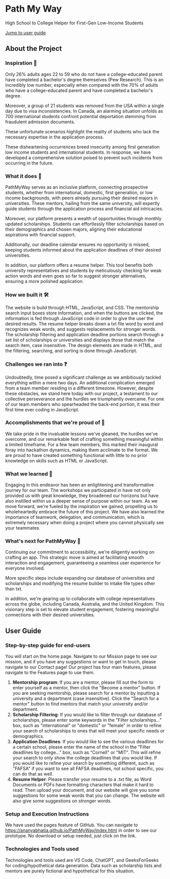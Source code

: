 # Path My Way
High School to College Helper for First-Gen Low-Income Students

[Jump to user guide](#user-guide)

## About the Project

### Inspiration 🌟
Only 26% adults ages 22 to 59 who do not have a college-educated parent have completed a bachelor's degree themselves (Pew Research). This is an incredibly low number, especially when compared with the 70% of adults who have a college-educated parent and have completed a bachelor's degree.

Moreover, a group of 21 students was removed from the USA within a single day due to visa inconsistencies. In Canada, an alarming situation unfolds as 700 international students confront potential deportation stemming from fraudulent admission documents.

These unfortunate scenarios highlight the reality of students who lack the necessary expertise in the application process.

These disheartening occurrences breed insecurity among first generation low income students and international students. In response, we have developed a comprehensive solution poised to prevent such incidents from occurring in the future.

### What it does 📱
PathMyWay serves as an inclusive platform, connecting prospective students, whether from international, domestic, first generation, or low income backgrounds, with peers already pursuing their desired majors in universities. These mentors, hailing from the same university, will expertly guide students through the application process and financial aid intricacies.

Moreover, our platform presents a wealth of opportunities through monthly updated scholarships. Students can effortlessly filter scholarships based on their demographics and chosen majors, aligning their educational aspirations with financial support.

Additionally, our deadline calendar ensures no opportunity is missed, keeping students informed about the application deadlines of their desired universities.

In addition, our platform offers a resume helper. This tool benefits both university representatives and students by meticulously checking for weak action words and even goes so far to suggest stronger alternatives, ensuring a more polished application.

### How we built it 🛠️
The website is build through HTML, JavaScript, and CSS. The mentorship search input boxes store information, and when the buttons are clicked, the information is fed through JavaScript code in order to give the user the desired results. The resume helper breaks down a txt file word by word and recognizes weak words, and suggests replacements for stronger words. The scholarship filtering and application deadline portions search through a set list of scholarships or universities and displays those that match the search item, case insensitive. The design elements are made in HTML, and the filtering, searching, and sorting is done through JavaScript.

### Challenges we ran into ❓
Undoubtedly, time posed a significant challenge as we ambitiously tackled everything within a mere two days. An additional complication emerged from a team member residing in a different timezone. However, despite these obstacles, we stand here today with our project, a testament to our collective perseverance and the hurdles we triumphantly overcame. For one of our team members who spearheaded the back-end portion, it was their first time ever coding in JavaScript.

### Accomplishments that we're proud of 💪
We take pride in the invaluable lessons we've gleaned, the hurdles we've overcome, and our remarkable feat of crafting something meaningful within a limited timeframe. For a few team members, this marked their inaugural foray into hackathon dynamics, making them acclimate to the format. We are proud to have created something functional with little to no prior knowledge on skills such as HTML or JavaScript.

### What we learned 🧠
Engaging in this endeavor has been an enlightening and transformative journey for our team. The workshops we participated in have not only provided us with great knowledge, they broadened our horizons but have also instilled within us a deeper sense of purpose within our team. As we move forward, we're fueled by the inspiration we gained, propelling us to wholeheartedly embrace the future of this project. We have also learned the importance of teamwork, delegation, and communication, which is extremely necessary when doing a project where you cannot physically see your teammates.

### What's next for PathMyWay 🌌
Continuing our commitment to accessibility, we're diligently working on crafting an app. This strategic move is aimed at facilitating smooth interaction and engagement, guaranteeing a seamless user experience for everyone involved.

More specific steps include expanding our database of universities and scholarships and modifying the resume builder to intake file types other than txt.

In addition, we're gearing up to collaborate with college representatives across the globe, including Canada, Australia, and the United Kingdom. This visionary step is set to elevate student engagement, fostering meaningful connections with their desired universities.

## User Guide

### Step-by-step guide for end-users
You will start on the home page. Navigate to our Mission page to see our mission, and if you have any suggestions or want to get in touch, please navigate to our Contact page! Our project has four main features, please navigate to the Features page to use them.

1. **Mentorship program**: If you are a mentor, please fill out the form to enter yourself as a mentor, then click the "Become a mentor" button. If you are seeking mentorship, please search for a mentor by inputting a university and a department (case insensitive). Click the "Search for a mentor" button to find mentors that match your university and/or department.
2. **Scholarship Filtering**: If you would like to filter through our database of scholarships, please enter some keywords in the "Filter scholarships..." box, such as "international" or "domestic" or "female" in order to refine your search of scholarships to ones that will meet your specific needs or demographics.
3. **Application Deadlines**: If you would like to see the various deadlines for a certain school, please enter the name of the school in the "Filter deadlines by college..." box, such as "Cornell" or "MIT". This will refine your search to only show the college deadlines that you would like. If you would like to refine your search by something different, such as "FAFSA" if you want to see all FAFSA deadlines, not school specific, you can do that as well.
4. **Resume Helper**: Please transfer your resume to a .txt file, as Word Documents or PDFs have formatting characters that make it hard to read. Then upload your document, and our website will give you some suggestions for some weak words that you can change. The website will also give some suggestions on stronger words.

### Setup and Execution Instructions
We have used the pages feature of GitHub. You can navigate to https://ananyabhatia.github.io/PathMyWay/index.html in order to see our prototype. No download or setup needed, just click on the link. 

### Technologies and Tools used
Technologies and tools used are VS Code, ChatGPT, and GeeksForGeeks for coding/hypothetical data generation. Data such as scholarship lists and mentors are purely fictional and hypothetical for this situation. 

